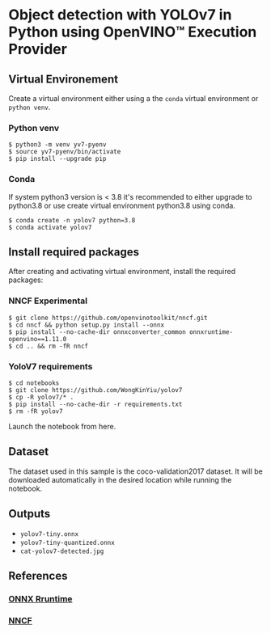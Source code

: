 # Object detection with YOLOv7 in Python using OpenVINO™ Execution Provider
## Virtual Environement
Create a virtual environment either using a the `conda` virtual environment or `python venv`.

### Python venv
```
$ python3 -m venv yv7-pyenv
$ source yv7-pyenv/bin/activate
$ pip install --upgrade pip
```
### Conda
If system python3 version is < 3.8 it's recommended to either upgrade to python3.8 or use create virtual environment python3.8 using conda.
```
$ conda create -n yolov7 python=3.8
$ conda activate yolov7
```
## Install required packages
After creating and activating virtual environment, install the required packages:

### NNCF Experimental
```
$ git clone https://github.com/openvinotoolkit/nncf.git
$ cd nncf && python setup.py install --onnx
$ pip install --no-cache-dir onnxconverter_common onnxruntime-openvino==1.11.0
$ cd .. && rm -fR nncf 
```

### YoloV7 requirements

```
$ cd notebooks
$ git clone https://github.com/WongKinYiu/yolov7
$ cp -R yolov7/* .
$ pip install --no-cache-dir -r requirements.txt
$ rm -fR yolov7
```
Launch the notebook from here.
## Dataset
The dataset used in this sample is the coco-validation2017 dataset. It will be downloaded automatically in the desired location while running the notebook.

## Outputs

- `yolov7-tiny.onnx` 
- `yolov7-tiny-quantized.onnx`
- `cat-yolov7-detected.jpg`

## References
### [ONNX Rruntime](https://onnxruntime.ai/docs/install/)
### [NNCF](https://github.com/openvinotoolkit/nncf/tree/develop)